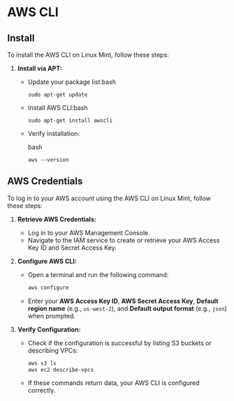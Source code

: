 # AWS CLI

## Install

To install the AWS CLI on Linux Mint, follow these steps:

1. **Install via APT:**
   
   - Update your package list:bash
     
     `sudo apt-get update`
   
   - Install AWS CLI:bash
     
     `sudo apt-get install awscli`
   
   - Verify installation:
     
     bash
     
     `aws --version`

## AWS Credentials

To log in to your AWS account using the AWS CLI on Linux Mint, follow these steps:

1. **Retrieve AWS Credentials:**
   
   - Log in to your AWS Management Console.
   - Navigate to the IAM service to create or retrieve your AWS Access Key ID and Secret Access Key.

2. **Configure AWS CLI:**
   
   - Open a terminal and run the following command:
     
     ```bash
     aws configure
     ```
   
   - Enter your **AWS Access Key ID**, **AWS Secret Access Key**, **Default region name** (e.g., `us-west-2`), and **Default output format** (e.g., `json`) when prompted.

3. **Verify Configuration:**
   
   - Check if the configuration is successful by listing S3 buckets or describing VPCs:
     
     ```bash
     aws s3 ls
     aws ec2 describe-vpcs
     ```
   
   - If these commands return data, your AWS CLI is configured correctly.
